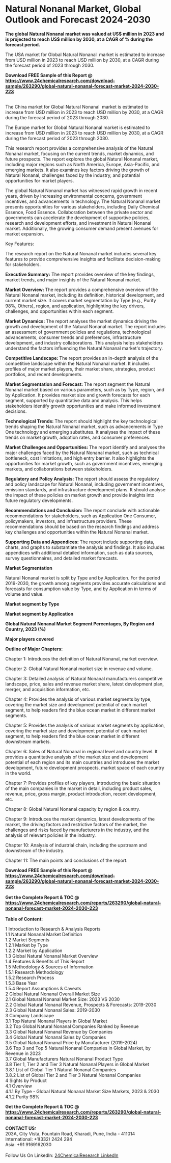 <h1>Natural Nonanal Market, Global Outlook and Forecast 2024-2030</h1><p><strong>The global Natural Nonanal market was valued at US$ million in 2023 and is projected to reach US$ million by 2030, at a CAGR of % during the forecast period.</strong></p><p>
</p><p>The USA market for Global Natural Nonanal  market is estimated to increase from USD million in 2023 to reach USD million by 2030, at a CAGR during the forecast period of 2023 through 2030.</p><div><b>Download FREE Sample of this Report @ 
            <a href="https://www.24chemicalresearch.com/download-sample/263290/global-natural-nonanal-forecast-market-2024-2030-223">
            https://www.24chemicalresearch.com/download-sample/263290/global-natural-nonanal-forecast-market-2024-2030-223</a></b></div><br><p>
</p><p>The China market for Global Natural Nonanal  market is estimated to increase from USD million in 2023 to reach USD million by 2030, at a CAGR during the forecast period of 2023 through 2030.</p><p>
</p><p>The Europe market for Global Natural Nonanal market is estimated to increase from USD million in 2023 to reach USD million by 2030, at a CAGR during the forecast period of 2023 through 2030.</p><p>
</p><p>This research report provides a comprehensive analysis of the Natural Nonanal market, focusing on the current trends, market dynamics, and future prospects. The report explores the global Natural Nonanal market, including major regions such as North America, Europe, Asia-Pacific, and emerging markets. It also examines key factors driving the growth of Natural Nonanal, challenges faced by the industry, and potential opportunities for market players.</p><p>
</p><p>The global Natural Nonanal market has witnessed rapid growth in recent years, driven by increasing environmental concerns, government incentives, and advancements in technology. The Natural Nonanal market presents opportunities for various stakeholders, including Daily Chemical Essence, Food Essence. Collaboration between the private sector and governments can accelerate the development of supportive policies, research and development efforts, and investment in Natural Nonanal market. Additionally, the growing consumer demand present avenues for market expansion.</p><p>
Key Features:</p><p>
The research report on the Natural Nonanal market includes several key features to provide comprehensive insights and facilitate decision-making for stakeholders.</p><p>
<strong>Executive Summary:</strong> The report provides overview of the key findings, market trends, and major insights of the Natural Nonanal market.</p><p>
<strong>Market Overview: </strong>The report provides a comprehensive overview of the Natural Nonanal market, including its definition, historical development, and current market size. It covers market segmentation by Type (e.g., Purity 98%, Others), region, and application, highlighting the key drivers, challenges, and opportunities within each segment.</p><p>
<strong>Market Dynamics: </strong>The report analyses the market dynamics driving the growth and development of the Natural Nonanal market. The report includes an assessment of government policies and regulations, technological advancements, consumer trends and preferences, infrastructure development, and industry collaborations. This analysis helps stakeholders understand the factors influencing the Natural Nonanal market's trajectory.</p><p>
<strong>Competitive Landscape: </strong>The report provides an in-depth analysis of the competitive landscape within the Natural Nonanal market. It includes profiles of major market players, their market share, strategies, product portfolios, and recent developments.</p><p>
<strong>Market Segmentation and Forecast: </strong>The report segment the Natural Nonanal market based on various parameters, such as by Type, region, and by Application. It provides market size and growth forecasts for each segment, supported by quantitative data and analysis. This helps stakeholders identify growth opportunities and make informed investment decisions.</p><p>
<strong>Technological Trends: </strong>The report should highlight the key technological trends shaping the Natural Nonanal market, such as advancements in Type One technology and emerging substitutes. It analyses the impact of these trends on market growth, adoption rates, and consumer preferences.</p><p>
<strong>Market Challenges and Opportunities: </strong>The report identify and analyses the major challenges faced by the Natural Nonanal market, such as technical bottleneck, cost limitations, and high entry barrier. It also highlights the opportunities for market growth, such as government incentives, emerging markets, and collaborations between stakeholders.</p><p>
<strong>Regulatory and Policy Analysis: </strong>The report should assess the regulatory and policy landscape for Natural Nonanal, including government incentives, emission standards, and infrastructure development plans. It should analyse the impact of these policies on market growth and provide insights into future regulatory developments.</p><p>
<strong>Recommendations and Conclusion:</strong> The report conclude with actionable recommendations for stakeholders, such as Application One Consumer, policymakers, investors, and infrastructure providers. These recommendations should be based on the research findings and address key challenges and opportunities within the Natural Nonanal market.</p><p>
<strong>Supporting Data and Appendices: </strong>The report include supporting data, charts, and graphs to substantiate the analysis and findings. It also includes appendices with additional detailed information, such as data sources, survey questionnaires, and detailed market forecasts.</p><p>
<strong>Market Segmentation</strong></p><p>
Natural Nonanal market is split by Type and by Application. For the period 2019-2030, the growth among segments provides accurate calculations and forecasts for consumption value by Type, and by Application in terms of volume and value.</p><p>
</p><p></p><p>
<strong>Market segment by Type</strong></p><p>
</p><p>
</p><p><strong>Market segment by Application</strong></p><p>
</p><p>
</p><p><strong>Global Natural Nonanal Market Segment Percentages, By Region and Country, 2023 (%)</strong></p><p>
</p><p>
</p><p></p><p>
<strong>Major players covered</strong></p><p>
</p><p>
</p><p><strong>Outline of Major Chapters:</strong></p><p>
Chapter 1: Introduces the definition of Natural Nonanal, market overview.</p><p>
Chapter 2: Global Natural Nonanal market size in revenue and volume.</p><p>
Chapter 3: Detailed analysis of Natural Nonanal manufacturers competitive landscape, price, sales and revenue market share, latest development plan, merger, and acquisition information, etc.</p><p>
Chapter 4: Provides the analysis of various market segments by type, covering the market size and development potential of each market segment, to help readers find the blue ocean market in different market segments.</p><p>
Chapter 5: Provides the analysis of various market segments by application, covering the market size and development potential of each market segment, to help readers find the blue ocean market in different downstream markets.</p><p>
Chapter 6: Sales of Natural Nonanal in regional level and country level. It provides a quantitative analysis of the market size and development potential of each region and its main countries and introduces the market development, future development prospects, market space of each country in the world.</p><p>
Chapter 7: Provides profiles of key players, introducing the basic situation of the main companies in the market in detail, including product sales, revenue, price, gross margin, product introduction, recent development, etc.</p><p>
Chapter 8: Global Natural Nonanal capacity by region &amp; country.</p><p>
Chapter 9: Introduces the market dynamics, latest developments of the market, the driving factors and restrictive factors of the market, the challenges and risks faced by manufacturers in the industry, and the analysis of relevant policies in the industry.</p><p>
Chapter 10: Analysis of industrial chain, including the upstream and downstream of the industry.</p><p>
Chapter 11: The main points and conclusions of the report.</p><div><b>Download FREE Sample of this Report @ 
            <a href="https://www.24chemicalresearch.com/download-sample/263290/global-natural-nonanal-forecast-market-2024-2030-223">
            https://www.24chemicalresearch.com/download-sample/263290/global-natural-nonanal-forecast-market-2024-2030-223</a></b></div><br><div><b>Get the Complete Report & TOC @ 
            <a href="https://www.24chemicalresearch.com/reports/263290/global-natural-nonanal-forecast-market-2024-2030-223">
            https://www.24chemicalresearch.com/reports/263290/global-natural-nonanal-forecast-market-2024-2030-223</a></b></div><br>
            <b>Table of Content:</b><p>1 Introduction to Research & Analysis Reports<br />
    1.1 Natural Nonanal Market Definition<br />
    1.2 Market Segments<br />
        1.2.1 Market by Type<br />
        1.2.2 Market by Application<br />
    1.3 Global Natural Nonanal Market Overview<br />
    1.4 Features & Benefits of This Report<br />
    1.5 Methodology & Sources of Information<br />
        1.5.1 Research Methodology<br />
        1.5.2 Research Process<br />
        1.5.3 Base Year<br />
        1.5.4 Report Assumptions & Caveats<br />
2 Global Natural Nonanal Overall Market Size<br />
    2.1 Global Natural Nonanal Market Size: 2023 VS 2030<br />
    2.2 Global Natural Nonanal Revenue, Prospects & Forecasts: 2019-2030<br />
    2.3 Global Natural Nonanal Sales: 2019-2030<br />
3 Company Landscape<br />
    3.1 Top Natural Nonanal Players in Global Market<br />
    3.2 Top Global Natural Nonanal Companies Ranked by Revenue<br />
    3.3 Global Natural Nonanal Revenue by Companies<br />
    3.4 Global Natural Nonanal Sales by Companies<br />
    3.5 Global Natural Nonanal Price by Manufacturer (2019-2024)<br />
    3.6 Top 3 and Top 5 Natural Nonanal Companies in Global Market, by Revenue in 2023<br />
    3.7 Global Manufacturers Natural Nonanal Product Type<br />
    3.8 Tier 1, Tier 2 and Tier 3 Natural Nonanal Players in Global Market<br />
        3.8.1 List of Global Tier 1 Natural Nonanal Companies<br />
        3.8.2 List of Global Tier 2 and Tier 3 Natural Nonanal Companies<br />
4 Sights by Product<br />
    4.1 Overview<br />
        4.1.1 By Type - Global Natural Nonanal Market Size Markets, 2023 & 2030<br />
        4.1.2 Purity 98%<br />
 </p><div><b>Get the Complete Report & TOC @ 
            <a href="https://www.24chemicalresearch.com/reports/263290/global-natural-nonanal-forecast-market-2024-2030-223">
            https://www.24chemicalresearch.com/reports/263290/global-natural-nonanal-forecast-market-2024-2030-223</a></b></div><br><b>CONTACT US:</b><br>
            203A, City Vista, Fountain Road, Kharadi, Pune, India - 411014<br>
            International: +1(332) 2424 294<br>
            Asia: +91 9169162030 <br><br>
            Follow Us On LinkedIn: <a href="https://www.linkedin.com/company/24chemicalresearch/">24ChemicalResearch LinkedIn</a>